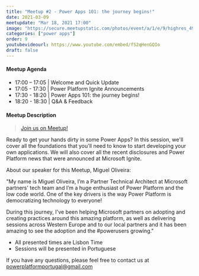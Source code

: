 ```yaml
---
title: "Meetup #2 - Power Apps 101: the journey begins!"
date: 2021-03-09
meetupdate: "Mar 18, 2021 17:00"
image: "https://secure.meetupstatic.com/photos/event/a/1/e/9/highres_495101449.jpeg"
categories: ["power apps"]
order: 9
youtubevideourl: https://www.youtube.com/embed/fS2qHenGQIo
draft: false
---
```


#### Meetup Agenda

* 17:00 – 17:05 | Welcome and Quick Update
* 17:05 - 17:30 | Power Platform Ignite Announcements
* 17:30 - 18:20 | Power Apps 101: the journey begins!
* 18:20 - 18:30 | Q&A & Feedback

#### Meetup Description

> [Join us on Meetup!](https://www.meetup.com/pt-BR/power_platform_portugal/events/276830440/)

Ready to get your hands dirty in some Power Apps? In this session, we'll cover all the foundations that you'll need to know to start developing your own applications. We will also cover all the recent disclosures and Power Platform news that were announced at Microsoft Ignite.

About our speaker for this Meetup, Miguel Oliveira:

"My name is Miguel Oliveira, I’m a Partner Technical Architect at Microsoft partners' tech team and I’m a huge enthusiast of Power Platform and the low code world. One of the key drivers is the way Power Platform is democratizing technology to everyone!

During this journey, I've been helping Microsoft partners on adopting and creating practices around this amazing platform, as well as delivering sessions across Western Europe and to our local partners and it has been amazing to see the adoption and the #powerusers growing."

- All presented times are Lisbon Time
- Sessions will be presented in Portuguese

If you have any questions, please feel free to contact us at powerplatformportugal@gmail.com